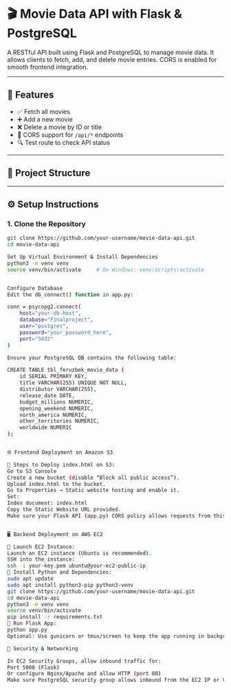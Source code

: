 # 🎬 Movie Data API with Flask & PostgreSQL

A RESTful API built using Flask and PostgreSQL to manage movie data. It allows clients to fetch, add, and delete movie entries. CORS is enabled for smooth frontend integration.

---

## 🚀 Features

- ✅ Fetch all movies
- ➕ Add a new movie
- ❌ Delete a movie by ID or title
- 🔁 CORS support for `/api/*` endpoints
- 🔍 Test route to check API status

---

## 📁 Project Structure



---

## ⚙️ Setup Instructions

### 1. Clone the Repository

```bash
git clone https://github.com/your-username/movie-data-api.git
cd movie-data-api

Set Up Virtual Environment & Install Dependencies
python3 -m venv venv
source venv/bin/activate     # On Windows: venv\Scripts\activate


Configure Database
Edit the db_connect() function in app.py:

conn = psycopg2.connect(
    host="your-db-host",
    database="Finalproject",
    user="postgres",
    password="your_password_here",
    port="5432"
)

Ensure your PostgreSQL DB contains the following table:

CREATE TABLE tbl_feruzbek_movie_data (
    id SERIAL PRIMARY KEY,
    title VARCHAR(255) UNIQUE NOT NULL,
    distributor VARCHAR(255),
    release_date DATE,
    budget_millions NUMERIC,
    opening_weekend NUMERIC,
    north_america NUMERIC,
    other_territories NUMERIC,
    worldwide NUMERIC
);


🌐 Frontend Deployment on Amazon S3

🔹 Steps to Deploy index.html on S3:
Go to S3 Console
Create a new bucket (disable “Block all public access”).
Upload index.html to the bucket.
Go to Properties → Static website hosting and enable it.
Set:
Index document: index.html
Copy the Static Website URL provided.
Make sure your Flask API (app.py) CORS policy allows requests from this S3 domain.


🖥️ Backend Deployment on AWS EC2

🔹 Launch EC2 Instance:
Launch an EC2 instance (Ubuntu is recommended).
SSH into the instance:
ssh -i your-key.pem ubuntu@your-ec2-public-ip
🔹 Install Python and Dependencies:
sudo apt update
sudo apt install python3-pip python3-venv
git clone https://github.com/your-username/movie-data-api.git
cd movie-data-api
python3 -m venv venv
source venv/bin/activate
pip install -r requirements.txt
🔹 Run Flask App:
python app.py
Optional: Use gunicorn or tmux/screen to keep the app running in background.

🔐 Security & Networking

In EC2 Security Groups, allow inbound traffic for:
Port 5000 (Flask)
Or configure Nginx/Apache and allow HTTP (port 80)
Make sure PostgreSQL security group allows inbound from the EC2 IP or VPC
